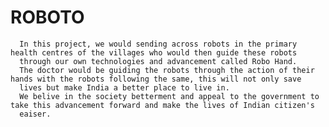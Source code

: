 # ROBOTO
      In this project, we would sending across robots in the primary health centres of the villages who would then guide these robots 
      through our own technologies and advancement called Robo Hand.
      The doctor would be guiding the robots through the action of their hands with the robots following the same, this will not only save 
      lives but make India a better place to live in.
      We belive in the society betterment and appeal to the government to take this advancement forward and make the lives of Indian citizen's
      eaiser.
